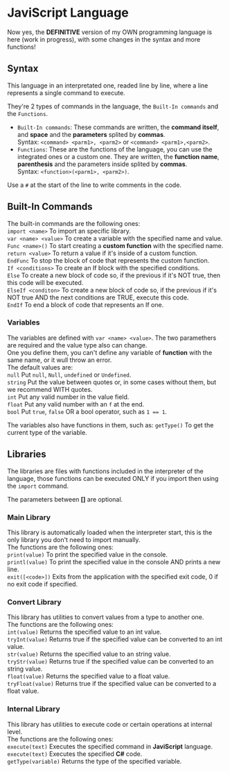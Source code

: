 # JaviScript Language

Now yes, the **DEFINITIVE** version of my OWN programming language is here (work in progress), with some changes in the syntax and more functions!

## Syntax
This language in an interpretated one, readed line by line, where a line represents a single command to execute.

They're 2 types of commands in the language, the `Built-In commands` and the `Functions`.
- `Built-In commands`: These commands are written, the **command itself**, and **space** and the **parameters** splited by **commas**.\
  Syntax: `<command> <parm1>, <parm2>` or `<command> <parm1>,<parm2>`.
- `Functions`: These are the functions of the language, you can use the integrated ones or a custom one. They are written, the **function name**, **parenthesis** and the parameters inside splited by **commas**.\
  Syntax: `<function>(<parm1>, <parm2>)`.
  
Use a `#` at the start of the line to write comments in the code.

## Built-In Commands
The built-in commands are the following ones:\
`import <name>` To import an specific library.\
`var <name> <value>` To create a variable with the specified name and value.\
`Func <name>()` To start creating a **custom function** with the specified name.\
`return <value>` To return a value if it's inside of a custom function.\
`EndFunc` To stop the block of code that represents the custom function.\
`If <conditions>` To create an If block with the specified conditions.\
`Else` To create a new block of code so, if the previous if it's NOT true, then this code will be executed.\
`ElseIf <conditon>` To create a new block of code so, if the previous if it's NOT true AND the next conditions are TRUE, execute this code.\
`EndIf` To end a block of code that represents an If one.

### Variables
The variables are defined with `var <name> <value>`. The two paramethers are required and the value type also can change.\
One you define them, you can't define any variable of **function** with the same name, or it wull throw an error.\
The default values are:\
`null` Put `null`, `Null`, `undefined` or `Undefined`.\
`string` Put the value between quotes or, in some cases without them, but we recommend WITH quotes.\
`int` Put any valid number in the value field.\
`float` Put any valid number with an `f` at the end.\
`bool` Put `true`, `false` OR a bool operator, such as `1 == 1`.

The variables also have functions in them, such as:
`getType()` To get the current type of the variable.

## Libraries
The libraries are files with functions included in the interpreter of the language, those functions can be executed ONLY if you import then using the `import` command.

The parameters between **[]** are optional.

### Main Library
This library is automatically loaded when the interpreter start, this is the only library you don't need to import manually.\
The functions are the following ones:\
`print(value)` To print the specified value in the console.\
`printl(value)` To print the specified value in the console AND prints a new line.\
`exit([<code>])` Exits from the application with the specified exit code, 0 if no exit code if specified.
### Convert Library
This library has utilities to convert values from a type to another one.\
The functions are the following ones:\
`int(value)` Returns the specified value to an int value.\
`tryInt(value)` Returns true if the specified value can be converted to an int value.\
`str(value)` Returns the specified value to an string value.\
`tryStr(value)` Returns true if the specified value can be converted to an string value.\
`float(value)` Returns the specified value to a float value.\
`tryFloat(value)` Returns true if the specified value can be converted to a float value.
### Internal Library
This library has utilities to execute code or certain operations at internal level.\
The functions are the following ones:\
`execute(text)` Executes the specified command in **JaviScript** language.\
`execute(text)` Executes the specified **C#** code.\
`getType(variable)` Returns the type of the specified variable.
